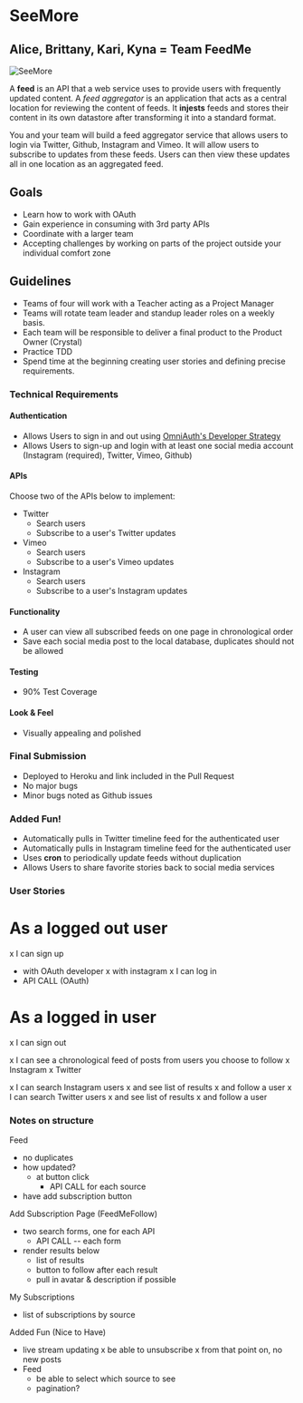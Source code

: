 # SeeMore
## Alice, Brittany, Kari, Kyna = Team FeedMe

![SeeMore](http://www.theirishduck.info/wp-content/uploads/2013/06/plant.png)

A **feed** is an API that a web service uses to provide users with frequently updated content. A *feed aggregator*  is an application that acts as a central location for reviewing the content of feeds. It **injests** feeds and stores their content in its own datastore after transforming it into a standard format.

You and your team will build a feed aggregator service that allows users to login via Twitter, Github, Instagram and Vimeo. It will allow users to subscribe to updates from these feeds. Users can then view these updates all in one location as an aggregated feed.

## Goals
+ Learn how to work with OAuth
+ Gain experience in consuming with 3rd party APIs
+ Coordinate with a larger team
+ Accepting challenges by working on parts of the project outside your individual comfort zone

## Guidelines
+ Teams of four will work with a Teacher acting as a Project Manager
+ Teams will rotate team leader and standup leader roles on a weekly basis.
+ Each team will be responsible to deliver a final product to the Product Owner (Crystal)
+ Practice TDD
+ Spend time at the beginning creating user stories and defining precise requirements.

### Technical Requirements
#### Authentication
  - Allows Users to sign in and out using [OmniAuth's Developer Strategy](http://rubydoc.info/github/intridea/omniauth/master/OmniAuth/Strategies/Developer)
  - Allows Users to sign-up and login with at least one social media account (Instagram (required), Twitter, Vimeo, Github)

#### APIs
  Choose two of the APIs below to implement:
  - Twitter
    - Search users
    - Subscribe to a user's Twitter updates
  - Vimeo
    - Search users
    - Subscribe to a user's Vimeo updates
  - Instagram
    - Search users
    - Subscribe to a user's Instagram updates

#### Functionality
  - A user can view all subscribed feeds on one page in chronological order
  - Save each social media post to the local database, duplicates should not be allowed

#### Testing
  - 90% Test Coverage

#### Look & Feel
  - Visually appealing and polished

### Final Submission
- Deployed to Heroku and link included in the Pull Request
- No major bugs
- Minor bugs noted as Github issues

### Added Fun!
  - Automatically pulls in Twitter timeline feed for the authenticated user
  - Automatically pulls in Instagram timeline feed for the authenticated user
  - Uses **cron** to periodically update feeds without duplication
  - Allows Users to share favorite stories back to social media services


### User Stories

# As a logged out user
x I can sign up
  - with OAuth developer
  x with instagram
x I can log in
  - API CALL (OAuth)

# As a logged in user
x I can sign out

x I can see a chronological feed of posts from users you choose to follow
  x Instagram
  x Twitter

x I can search Instagram users
  x and see list of results
  x and follow a user
x I can search Twitter users
  x and see list of results
  x and follow a user

### Notes on structure

Feed
- no duplicates
- how updated?
  - at button click
    - API CALL for each source
- have add subscription button

Add Subscription Page (FeedMeFollow)
- two search forms, one for each API
  - API CALL -- each form
- render results below
  - list of results
  - button to follow after each result
  - pull in avatar & description if possible

My Subscriptions
- list of subscriptions by source

Added Fun (Nice to Have)

- live stream updating
x be able to unsubscribe
  x from that point on, no new posts
- Feed
  - be able to select which source to see
  - pagination?
